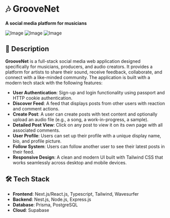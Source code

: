 # 🎶 GrooveNet
**A social media platform for musicians**

![Image](https://github.com/user-attachments/assets/bd2984f1-77c8-4946-af00-fa19ee6f43cc)
![Image](https://github.com/user-attachments/assets/c41ab9e9-f10c-4434-b735-39b922dc2ede)
![Image](https://github.com/user-attachments/assets/a0e303f2-989e-4d21-a1dc-6d89ce7b2cee)

## 📝 Description

**GrooveNet** is a full-stack social media web application designed specifically for musicians, producers, and audio creators. It provides a platform for artists to share their sound, receive feedback, collaborate, and connect with a like-minded community. The application is built with a modern tech stack with the following features:

- **User Authentication**: Sign-up and login functionality using passport and HTTP cookie authentication.
- **Discover Feed**: A feed that displays posts from other users with reaction and comment actions.
- **Create Post**: A user can create posts with text content and optionally upload an audio file (e.g., a song, a work-in-progress, a sample).
- **Detailed Post View**: Click on any post to view it on its own page with all associated comments.
- **User Profile**: Users can set up their profile with a unique display name, bio, and profile picture.
- **Follow System**: Users can follow another user to see their latest posts in their feed.
- **Responsive Design**: A clean and modern UI built with Tailwind CSS that works seamlessly across desktop and mobile devices.

## 🛠️ Tech Stack
- **Frontend**: Next.js/React.js, Typescript, Tailwind, Wavesurfer
- **Backend**: Nest.js, Node.js, Express.js
- **Database**: Prisma, PostgreSQL
- **Cloud**: Supabase

